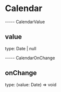 # Calendar

----- CalendarValue

## value

type: Date | null

----- CalendarOnChange

## onChange

type: (value: Date) => void
